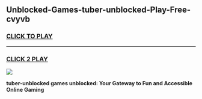
## Unblocked-Games-tuber-unblocked-Play-Free-cvyvb
<h3>
<a href="https://premium76.site?title=tuber-unblocked&ref=21A">CLICK TO PLAY</a></h3>
<hr>

<h3>
<a href="https://premium76.site?title=tuber-unblocked&ref=21A">CLICK 2 PLAY</a>
  
</h3>

<a href="https://premium76.site?title=tuber-unblocked&ref=21A"><img src="https://clearcache.store/games.png"></a>


**tuber-unblocked games unblocked: Your Gateway to Fun and Accessible Online Gaming**
